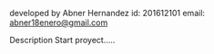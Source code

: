developed by Abner Hernandez
id: 201612101 email: abner18enero@gmail.com

Description
Start proyect.....